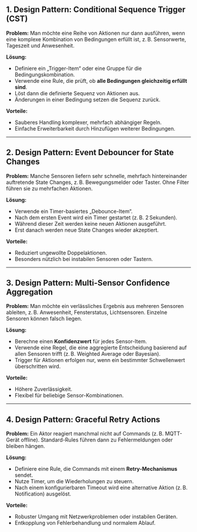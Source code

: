 ## 1. **Design Pattern: Conditional Sequence Trigger (CST)**

**Problem:** Man möchte eine Reihe von Aktionen nur dann ausführen, wenn eine komplexe Kombination von Bedingungen erfüllt ist, z. B. Sensorwerte, Tageszeit und Anwesenheit.

**Lösung:**

* Definiere ein „Trigger-Item“ oder eine Gruppe für die Bedingungskombination.
* Verwende eine Rule, die prüft, ob **alle Bedingungen gleichzeitig erfüllt sind**.
* Löst dann die definierte Sequenz von Aktionen aus.
* Änderungen in einer Bedingung setzen die Sequenz zurück.

**Vorteile:**

* Sauberes Handling komplexer, mehrfach abhängiger Regeln.
* Einfache Erweiterbarkeit durch Hinzufügen weiterer Bedingungen.

---

## 2. **Design Pattern: Event Debouncer for State Changes**

**Problem:** Manche Sensoren liefern sehr schnelle, mehrfach hintereinander auftretende State Changes, z. B. Bewegungsmelder oder Taster.
Ohne Filter führen sie zu mehrfachen Aktionen.

**Lösung:**

* Verwende ein Timer-basiertes „Debounce-Item“.
* Nach dem ersten Event wird ein Timer gestartet (z. B. 2 Sekunden).
* Während dieser Zeit werden keine neuen Aktionen ausgeführt.
* Erst danach werden neue State Changes wieder akzeptiert.

**Vorteile:**

* Reduziert ungewollte Doppelaktionen.
* Besonders nützlich bei instabilen Sensoren oder Tastern.

---

## 3. **Design Pattern: Multi-Sensor Confidence Aggregation**

**Problem:** Man möchte ein verlässliches Ergebnis aus mehreren Sensoren ableiten, z. B. Anwesenheit, Fensterstatus, Lichtsensoren. Einzelne Sensoren können falsch liegen.

**Lösung:**

* Berechne einen **Konfidenzwert** für jedes Sensor-Item.
* Verwende eine Regel, die eine aggregierte Entscheidung basierend auf allen Sensoren trifft (z. B. Weighted Average oder Bayesian).
* Trigger für Aktionen erfolgen nur, wenn ein bestimmter Schwellenwert überschritten wird.

**Vorteile:**

* Höhere Zuverlässigkeit.
* Flexibel für beliebige Sensor-Kombinationen.

---

## 4. **Design Pattern: Graceful Retry Actions**

**Problem:** Ein Aktor reagiert manchmal nicht auf Commands (z. B. MQTT-Gerät offline).
Standard-Rules führen dann zu Fehlermeldungen oder bleiben hängen.

**Lösung:**

* Definiere eine Rule, die Commands mit einem **Retry-Mechanismus** sendet.
* Nutze Timer, um die Wiederholungen zu steuern.
* Nach einem konfigurierbaren Timeout wird eine alternative Aktion (z. B. Notification) ausgelöst.

**Vorteile:**

* Robuster Umgang mit Netzwerkproblemen oder instabilen Geräten.
* Entkopplung von Fehlerbehandlung und normalem Ablauf.



